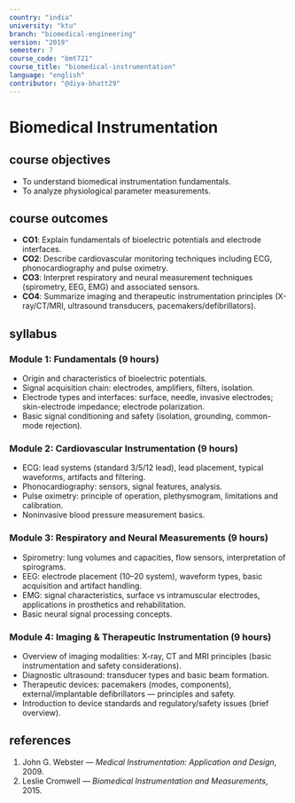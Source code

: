 ```yaml
---
country: "india"
university: "ktu"
branch: "biomedical-engineering"
version: "2019"
semester: 7
course_code: "bmt721"
course_title: "biomedical-instrumentation"
language: "english"
contributor: "@diya-bhatt29"
---
```


# Biomedical Instrumentation

## course objectives
- To understand biomedical instrumentation fundamentals.  
- To analyze physiological parameter measurements.

## course outcomes
- **CO1**: Explain fundamentals of bioelectric potentials and electrode interfaces.  
- **CO2**: Describe cardiovascular monitoring techniques including ECG, phonocardiography and pulse oximetry.  
- **CO3**: Interpret respiratory and neural measurement techniques (spirometry, EEG, EMG) and associated sensors.  
- **CO4**: Summarize imaging and therapeutic instrumentation principles (X-ray/CT/MRI, ultrasound transducers, pacemakers/defibrillators).

## syllabus

### Module 1: Fundamentals (9 hours)
- Origin and characteristics of bioelectric potentials.  
- Signal acquisition chain: electrodes, amplifiers, filters, isolation.  
- Electrode types and interfaces: surface, needle, invasive electrodes; skin-electrode impedance; electrode polarization.  
- Basic signal conditioning and safety (isolation, grounding, common-mode rejection).

### Module 2: Cardiovascular Instrumentation (9 hours)
- ECG: lead systems (standard 3/5/12 lead), lead placement, typical waveforms, artifacts and filtering.  
- Phonocardiography: sensors, signal features, analysis.  
- Pulse oximetry: principle of operation, plethysmogram, limitations and calibration.  
- Noninvasive blood pressure measurement basics.

### Module 3: Respiratory and Neural Measurements (9 hours)
- Spirometry: lung volumes and capacities, flow sensors, interpretation of spirograms.  
- EEG: electrode placement (10–20 system), waveform types, basic acquisition and artifact handling.  
- EMG: signal characteristics, surface vs intramuscular electrodes, applications in prosthetics and rehabilitation.  
- Basic neural signal processing concepts.

### Module 4: Imaging & Therapeutic Instrumentation (9 hours)
- Overview of imaging modalities: X-ray, CT and MRI principles (basic instrumentation and safety considerations).  
- Diagnostic ultrasound: transducer types and basic beam formation.  
- Therapeutic devices: pacemakers (modes, components), external/implantable defibrillators — principles and safety.  
- Introduction to device standards and regulatory/safety issues (brief overview).

## references
1. John G. Webster — *Medical Instrumentation: Application and Design*, 2009.  
2. Leslie Cromwell — *Biomedical Instrumentation and Measurements*, 2015.

